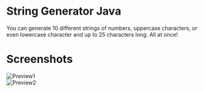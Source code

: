 # String Generator Java
You can generate 10 different strings of numbers, uppercase characters, or even lowercase character and up to 25 characters long. All at once!
# Screenshots
![Preview1](https://user-images.githubusercontent.com/87214398/135761803-580cfd20-e855-4ce7-81da-44644a1e06b1.png)<br>
![Preview2](https://user-images.githubusercontent.com/87214398/135761813-7bbd9c8b-9a88-4cdd-86f6-d8e2257cdfa7.png)
